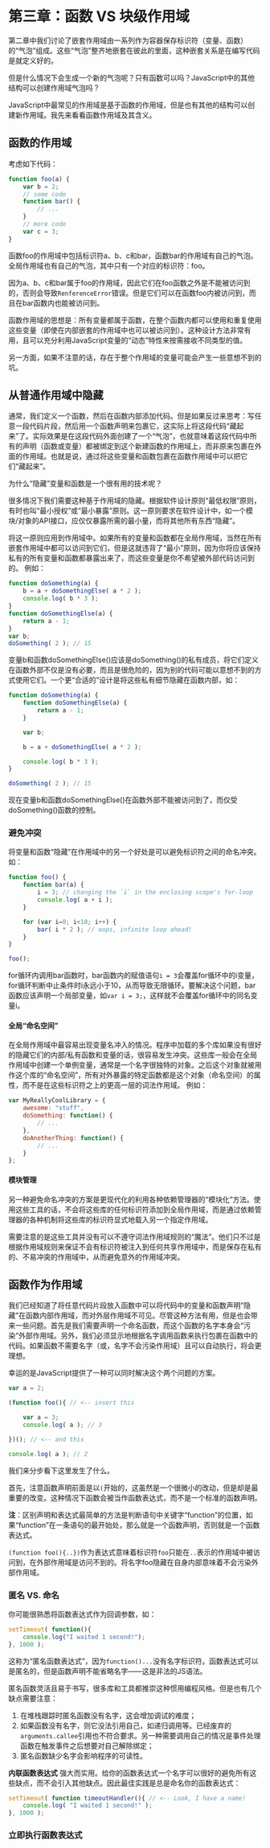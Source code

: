 # 第三章：函数 VS 块级作用域

第二章中我们讨论了嵌套作用域由一系列作为容器保存标识符（变量、函数）的“气泡”组成。这些“气泡”整齐地嵌套在彼此的里面，这种嵌套关系是在编写代码是就定义好的。

但是什么情况下会生成一个新的气泡呢？只有函数可以吗？JavaScript中的其他结构可以创建作用域气泡吗？

JavaScript中最常见的作用域是基于函数的作用域，但是也有其他的结构可以创建新作用域。我先来看看函数作用域及其含义。

## 函数的作用域

考虑如下代码：
```js
function foo(a) {
    var b = 2;
    // some code
    function bar() {
        // ...
    }
    // more code
    var c = 3;
}
```
函数foo的作用域中包括标识符a、b、c和bar，函数bar的作用域有自己的气泡。全局作用域也有自己的气泡，其中只有一个对应的标识符：foo。

因为a、b、c和bar属于foo的作用域，因此它们在foo函数之外是不能被访问到的，否则会导致`RenferenceError`错误。但是它们可以在函数foo内被访问到，而且在bar函数内也能被访问到。

函数作用域的思想是：所有变量都属于函数，在整个函数内都可以使用和重复使用这些变量（即使在内部嵌套的作用域中也可以被访问到）。这种设计方法非常有用，且可以充分利用JavaScript变量的“动态”特性来按需接收不同类型的值。

另一方面，如果不注意的话，存在于整个作用域的变量可能会产生一些意想不到的坑。

## 从普通作用域中隐藏

通常，我们定义一个函数，然后在函数内部添加代码。但是如果反过来思考：写任意一段代码片段，然后用一个函数声明来包裹它，这实际上将这段代码“藏起来”了。实际效果是在这段代码外面创建了一个“气泡”，也就意味着这段代码中所有的声明（函数或变量）都被绑定到这个新建函数的作用域上，而非原来包裹在外面的作用域。也就是说，通过将这些变量和函数包裹在函数作用域中可以把它们“藏起来”。

为什么“隐藏”变量和函数是一个很有用的技术呢？

很多情况下我们需要这种基于作用域的隐藏。根据软件设计原则“最低权限”原则，有时也叫“最小授权”或“最小暴露”原则。这一原则要求在软件设计中，如一个模块/对象的API接口，应仅仅暴露所需的最小量，而将其他所有东西“隐藏”。

将这一原则应用到作用域中。如果所有的变量和函数都在全局作用域，当然在所有嵌套作用域中都可以访问到它们，但是这就违背了“最小”原则，因为你将应该保持私有的所有变量和函数都暴露出来了，而这些变量是你不希望被外部代码访问到的。
例如：
```js
function doSomething(a) {
    b = a + doSomethingElse( a * 2 );
    console.log( b * 3 );
}
function doSomethingElse(a) {
    return a - 1;
}
var b;
doSomething( 2 ); // 15
```
变量b和函数doSomethingElse()应该是doSomething()的私有成员，将它们定义在函数外部不仅是没有必要，而且是很危险的，因为别的代码可能以意想不到的方式使用它们。一个更“合适的”设计是将这些私有细节隐藏在函数内部，如：
```js
function doSomething(a) {
    function doSomethingElse(a) {
        return a - 1;
    }

    var b;

    b = a + doSomethingElse( a * 2 );

    console.log( b * 3 );
}

doSomething( 2 ); // 15
```
现在变量b和函数doSomethingElse()在函数外部不能被访问到了，而仅受doSomething()函数的控制。

### 避免冲突
将变量和函数“隐藏”在作用域中的另一个好处是可以避免标识符之间的命名冲突。
如：
```js
function foo() {
    function bar(a) {
        i = 3; // changing the `i` in the enclosing scope's for-loop
        console.log( a + i );
    }

    for (var i=0; i<10; i++) {
        bar( i * 2 ); // oops, infinite loop ahead!
    }
}

foo();
```
for循环内调用bar函数时，bar函数内的赋值语句`i = 3`会覆盖for循环中的i变量，for循环判断中止条件时i永远小于10，从而导致无限循环。要解决这个问题，bar函数应该声明一个局部变量，如`var i = 3;`，这样就不会覆盖for循环中的同名变量i。

#### 全局“命名空间”
在全局作用域中最容易出现变量名冲入的情况。程序中加载的多个库如果没有很好的隐藏它们的内部/私有函数和变量的话，很容易发生冲突。这些库一般会在全局作用域中创建一个单例变量，通常是一个名字很独特的对象。之后这个对象就被用作这个库的“命名空间”，所有对外暴露的特定函数都是这个对象（命名空间）的属性，而不是在这些标识符之上的更高一层的词法作用域。
例如：
```js
var MyReallyCoolLibrary = {
    awesome: "stuff",
    doSomething: function() {
        // ...
    },
    doAnotherThing: function() {
        // ...
    }
};
```

#### 模块管理
另一种避免命名冲突的方案是更现代化的利用各种依赖管理器的“模块化”方法。使用这些工具的话，不会将这些库的任何标识符添加到全局作用域，而是通过依赖管理器的各种机制将这些库的标识符显式地载入另一个指定作用域。

需要注意的是这些工具并没有可以不遵守词法作用域规则的“魔法”。他们只不过是根据作用域规则来保证不会有标识符被注入到任何共享作用域中，而是保存在私有的、不易冲突的作用域中，从而避免意外的作用域冲突。

## 函数作为作用域

我们已经知道了将任意代码片段放入函数中可以将代码中的变量和函数声明“隐藏”在函数内部作用域，而对外层作用域不可见。尽管这种方法有用，但是也会带来一些问题。首先是我们需要声明一个命名函数，而这个函数的名字本身会“污染”外部作用域。另外，我们必须显示地根据名字调用函数来执行包裹在函数中的代码。如果函数不需要名字（或，名字不会污染作用域）且可以自动执行，将会更理想。

幸运的是JavaScript提供了一种可以同时解决这个两个问题的方案。
```js
var a = 2;

(function foo(){ // <-- insert this

    var a = 3;
    console.log( a ); // 3

})(); // <-- and this

console.log( a ); // 2
```
我们来分步看下这里发生了什么。

首先，注意函数声明前面是以`(`开始的，这虽然是一个很微小的改动，但是却是最重要的改变。这种情况下函数会被当作函数表达式，而不是一个标准的函数声明。

**注**：区别声明和表达式最简单的方法是判断语句中关键字“function”的位置，如果“function”在一条语句的最开始处，那么就是一个函数声明，否则就是一个函数表达式。

`(function foo(){..})`作为表达式意味着标识符`foo`只能在`..`表示的作用域中被访问到，在外部作用域是访问不到的。将名字foo隐藏在自身内部意味着不会污染外部作用域。

### 匿名 VS. 命名
你可能很熟悉将函数表达式作为回调参数，如：
```js
setTimeout( function(){
    console.log("I waited 1 second!");
}, 1000 );
```
这称为“匿名函数表达式”，因为`function()...`没有名字标识符。函数表达式可以是匿名的，但是函数声明不能省略名字——这是非法的JS语法。

匿名函数灵活且易于书写，很多库和工具都推崇这种惯用编程风格。但是也有几个缺点需要注意：
1. 在堆栈跟踪时匿名函数没有名字，这会增加调试的难度；
2. 如果函数没有名字，则它没法引用自己，如递归调用等。已经废弃的`arguments.callee`引用也不符合要求。另一种需要调用自己的情况是事件处理函数在触发事件之后想要对自己解除绑定；
3. 匿名函数缺少名字会影响程序的可读性。

**内联函数表达式** 强大而实用。给你的函数表达式一个名字可以很好的避免所有这些缺点，而不会引入其他缺点。因此最佳实践是总是命名你的函数表达式：
```js
setTimeout( function timeoutHandler(){ // <-- Look, I have a name!
    console.log( "I waited 1 second!" );
}, 1000 );
```

### 立即执行函数表达式
    

